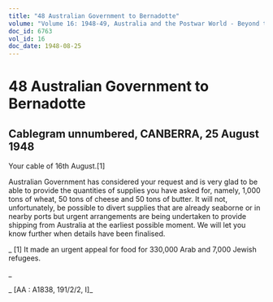 ```yaml
---
title: "48 Australian Government to Bernadotte"
volume: "Volume 16: 1948-49, Australia and the Postwar World - Beyond the Region"
doc_id: 6763
vol_id: 16
doc_date: 1948-08-25
---
```


# 48 Australian Government to Bernadotte

## Cablegram unnumbered, CANBERRA, 25 August 1948

Your cable of 16th August.[1]

Australian Government has considered your request and is very glad to be able to provide the quantities of supplies you have asked for, namely, 1,000 tons of wheat, 50 tons of cheese and 50 tons of butter. It will not, unfortunately, be possible to divert supplies that are already seaborne or in nearby ports but urgent arrangements are being undertaken to provide shipping from Australia at the earliest possible moment. We will let you know further when details have been finalised.

_ [1] It made an urgent appeal for food for 330,000 Arab and 7,000 Jewish refugees.

_

_ [AA : A1838, 191/2/2, I]_
